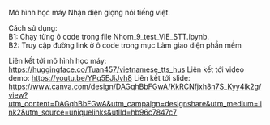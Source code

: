 Mô hình học máy Nhận diện giọng nói tiếng việt.

Cách sử dụng:<br>
B1: Chạy từng ô code trong file Nhom_9_test_VIE_STT.ipynb.<br>
B2: Truy cập đường link ở ô code trong mục Làm giao diện phần mềm<br>

Liên kết tới mô hình học máy: https://huggingface.co/Tuan457/vietnamese_tts_hus
Liên kết tới video demo: https://youtu.be/YPq5EJiJvh8
Liên kết tới slide: https://www.canva.com/design/DAGqhBbFGwA/KkRCNfjxh8n7S_Kyy4ik2g/view?utm_content=DAGqhBbFGwA&utm_campaign=designshare&utm_medium=link2&utm_source=uniquelinks&utlId=hb96c7847c7
